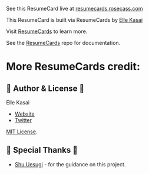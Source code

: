 See this ResumeCard live at [resumecards.rosecass.com](http://resumecards.rosecass.com)

This ResumeCard is built via ResumeCards by [Elle Kasai](http://github.com/ellekasai/resumecard/)


Visit [ResumeCards](http://ellekasai.github.io/resumecards/) to learn more.

See the [ResumeCards](http://github.com/ellekasai/resumecard/fork) repo for documentation.

# More ResumeCards credit:

## :briefcase: Author & License :briefcase:

Elle Kasai

- [Website](http://ellekasai.com/about)
- [Twitter](http://twitter.com/ellekasai)

[MIT License](http://ellekasai.mit-license.org).

## :briefcase: Special Thanks :briefcase:

* [Shu Uesugi](http://github.com/chibicode) - for the guidance on this project.


